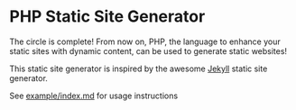 # PHP Static Site Generator

The circle is complete! From now on, PHP, the language to enhance your static sites with dynamic content, can be used to generate static websites!

This static site generator is inspired by the awesome [Jekyll](https://jekyllrb.com/) static site generator.

See [example/index.md](example/index.md) for usage instructions
